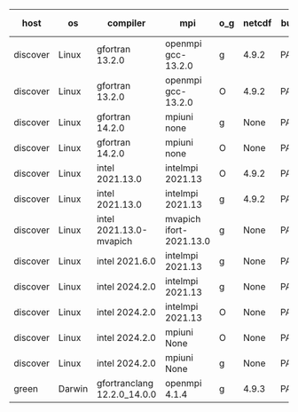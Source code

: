 

| host     | os       | compiler                              | mpi                      | o_g        | netcdf        | build       | u_pass          | u_fail          | s_pass            | s_fail            | e_pass             | e_fail             | nuopc_pass       | nuopc_fail       | artifacts link          |
|----------|----------|---------------------------------------|--------------------------|------------|---------------|-------------|-----------------|-----------------|-------------------|-------------------|--------------------|--------------------|------------------|------------------|-------------------------|
| discover | Linux | gfortran 13.2.0 | openmpi gcc-13.2.0  | g | 4.9.2  | PASS | None | None | None | None | None | None | None | None | <a href="https://github.com/esmf-org/esmf-test-artifacts/tree/92ea028f2bf70431e7d8ab05db18ab3e64e58ece/develop/gfortran/13.2.0/g/openmpi/gcc-13.2.0" target="_blank">92ea028</a> | 
| discover | Linux | gfortran 13.2.0 | openmpi gcc-13.2.0  | O | 4.9.2  | PASS | None | None | None | None | None | None | None | None | <a href="https://github.com/esmf-org/esmf-test-artifacts/tree/ef24aea0fa35ca1a60a815ce9b50dd72d3932dab/develop/gfortran/13.2.0/O/openmpi/gcc-13.2.0" target="_blank">ef24aea</a> | 
| discover | Linux | gfortran 14.2.0 | mpiuni none  | g | None  | PASS | None | None | None | None | None | None | None | None | <a href="https://github.com/esmf-org/esmf-test-artifacts/tree/758869a88ad0fcd05fb60b4f592b1d6352c0ce0e/develop/gfortran/14.2.0/g/mpiuni/none" target="_blank">758869a</a> | 
| discover | Linux | gfortran 14.2.0 | mpiuni none  | O | None  | PASS | None | None | None | None | None | None | None | None | <a href="https://github.com/esmf-org/esmf-test-artifacts/tree/4976af340b1091badd6a55987ffce76405ae5f44/develop/gfortran/14.2.0/O/mpiuni/none" target="_blank">4976af3</a> | 
| discover | Linux | intel 2021.13.0 | intelmpi 2021.13  | O | 4.9.2  | PASS | None | None | None | None | None | None | None | None | <a href="https://github.com/esmf-org/esmf-test-artifacts/tree/0165fcb2e5f563f6b01af666e349fa213de4321c/develop/intel/2021.13.0/O/intelmpi/2021.13" target="_blank">0165fcb</a> | 
| discover | Linux | intel 2021.13.0 | intelmpi 2021.13  | g | 4.9.2  | PASS | None | None | None | None | None | None | None | None | <a href="https://github.com/esmf-org/esmf-test-artifacts/tree/e3e3cb26431013964733f04129f8e01cbf5f5a20/develop/intel/2021.13.0/g/intelmpi/2021.13" target="_blank">e3e3cb2</a> | 
| discover | Linux | intel 2021.13.0-mvapich | mvapich ifort-2021.13.0  | g | None  | PASS | None | None | None | None | None | None | None | None | <a href="https://github.com/esmf-org/esmf-test-artifacts/tree/25588024d6c2a500ec5b2523b015ae1ffddf910b/develop/intel/2021.13.0-mvapich/g/mvapich/ifort-2021.13.0" target="_blank">2558802</a> | 
| discover | Linux | intel 2021.6.0 | intelmpi 2021.13  | g | None  | PASS | None | None | None | None | None | None | None | None | <a href="https://github.com/esmf-org/esmf-test-artifacts/tree/9ce2d777c86acae169e116e2d83bfc059835e5ff/develop/intel/2021.6.0/g/intelmpi/2021.13" target="_blank">9ce2d77</a> | 
| discover | Linux | intel 2024.2.0 | intelmpi 2021.13  | g | None  | PASS | None | None | None | None | None | None | None | None | <a href="https://github.com/esmf-org/esmf-test-artifacts/tree/2ffd95bb9edebdc0c62f5ae761bdd83f08c17d5a/develop/intel/2024.2.0/g/intelmpi/2021.13" target="_blank">2ffd95b</a> | 
| discover | Linux | intel 2024.2.0 | intelmpi 2021.13  | O | None  | PASS | None | None | None | None | None | None | None | None | <a href="https://github.com/esmf-org/esmf-test-artifacts/tree/3198c322517a99a13a57d4b0c838df74f388634a/develop/intel/2024.2.0/O/intelmpi/2021.13" target="_blank">3198c32</a> | 
| discover | Linux | intel 2024.2.0 | mpiuni None  | O | None  | PASS | None | None | None | None | None | None | None | None | <a href="https://github.com/esmf-org/esmf-test-artifacts/tree/fcdc6a583866c338d475f3a753b2bbfd28dd56cc/develop/intel/2024.2.0/O/mpiuni/None" target="_blank">fcdc6a5</a> | 
| discover | Linux | intel 2024.2.0 | mpiuni None  | g | None  | PASS | None | None | None | None | None | None | None | None | <a href="https://github.com/esmf-org/esmf-test-artifacts/tree/0eb52bd1c047adc47ca2f7440e2b9d081b6a0b10/develop/intel/2024.2.0/g/mpiuni/None" target="_blank">0eb52bd</a> | 
| green | Darwin | gfortranclang 12.2.0_14.0.0 | openmpi 4.1.4  | g | 4.9.3  | PASS | None | None | None | None | None | None | None | None | <a href="https://github.com/esmf-org/esmf-test-artifacts/tree/7364d5d8f79b4760094d373be679332a47011566/develop/gfortranclang/12.2.0_14.0.0/g/openmpi/4.1.4" target="_blank">7364d5d</a> | 
